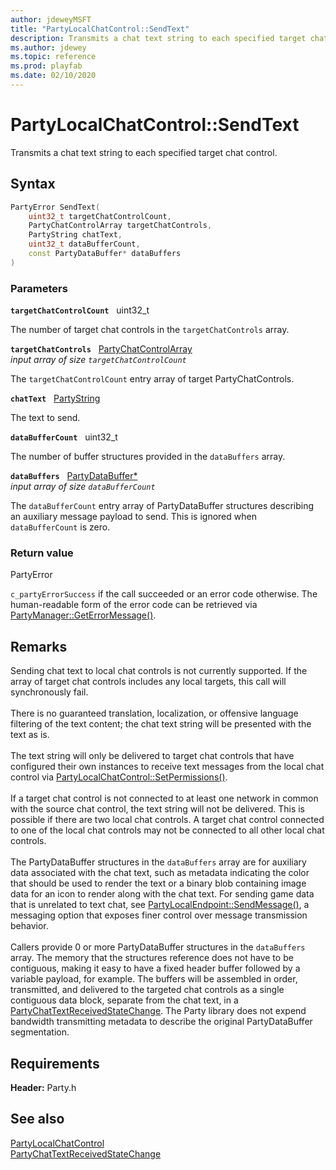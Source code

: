 ```yaml
---
author: jdeweyMSFT
title: "PartyLocalChatControl::SendText"
description: Transmits a chat text string to each specified target chat control.
ms.author: jdewey
ms.topic: reference
ms.prod: playfab
ms.date: 02/10/2020
---
```


# PartyLocalChatControl::SendText  

Transmits a chat text string to each specified target chat control.  

## Syntax  
  
```cpp
PartyError SendText(  
    uint32_t targetChatControlCount,  
    PartyChatControlArray targetChatControls,  
    PartyString chatText,  
    uint32_t dataBufferCount,  
    const PartyDataBuffer* dataBuffers  
)  
```  
  
### Parameters  
  
**`targetChatControlCount`** &nbsp; uint32_t  
  
The number of target chat controls in the `targetChatControls` array.  
  
**`targetChatControls`** &nbsp; [PartyChatControlArray](../../../typedefs.md)  
*input array of size `targetChatControlCount`*  
  
The `targetChatControlCount` entry array of target PartyChatControls.  
  
**`chatText`** &nbsp; [PartyString](../../../typedefs.md)  
  
The text to send.  
  
**`dataBufferCount`** &nbsp; uint32_t  
  
The number of buffer structures provided in the `dataBuffers` array.  
  
**`dataBuffers`** &nbsp; [PartyDataBuffer*](../../../structs/partydatabuffer.md)  
*input array of size `dataBufferCount`*  
  
The `dataBufferCount` entry array of PartyDataBuffer structures describing an auxiliary message payload to send. This is ignored when `dataBufferCount` is zero.  
  
  
### Return value  
PartyError
  
```c_partyErrorSuccess``` if the call succeeded or an error code otherwise. The human-readable form of the error code can be retrieved via [PartyManager::GetErrorMessage()](../../PartyManager/methods/partymanager_geterrormessage.md).
  
## Remarks  
  
Sending chat text to local chat controls is not currently supported. If the array of target chat controls includes any local targets, this call will synchronously fail. <br /><br /> There is no guaranteed translation, localization, or offensive language filtering of the text content; the chat text string will be presented with the text as is.   <br /><br /> The text string will only be delivered to target chat controls that have configured their own instances to receive text messages from the local chat control via [PartyLocalChatControl::SetPermissions()](partylocalchatcontrol_setpermissions.md).   <br /><br /> If a target chat control is not connected to at least one network in common with the source chat control, the text string will not be delivered. This is possible if there are two local chat controls. A target chat control connected to one of the local chat controls may not be connected to all other local chat controls.   <br /><br /> The PartyDataBuffer structures in the `dataBuffers` array are for auxiliary data associated with the chat text, such as metadata indicating the color that should be used to render the text or a binary blob containing image data for an icon to render along with the chat text. For sending game data that is unrelated to text chat, see [PartyLocalEndpoint::SendMessage()](../../PartyLocalEndpoint/methods/partylocalendpoint_sendmessage.md), a messaging option that exposes finer control over message transmission behavior.   <br /><br /> Callers provide 0 or more PartyDataBuffer structures in the `dataBuffers` array. The memory that the structures reference does not have to be contiguous, making it easy to have a fixed header buffer followed by a variable payload, for example. The buffers will be assembled in order, transmitted, and delivered to the targeted chat controls as a single contiguous data block, separate from the chat text, in a [PartyChatTextReceivedStateChange](../../../structs/partychattextreceivedstatechange.md). The Party library does not expend bandwidth transmitting metadata to describe the original PartyDataBuffer segmentation.
  
## Requirements  
  
**Header:** Party.h
  
## See also  
[PartyLocalChatControl](../partylocalchatcontrol.md)  
[PartyChatTextReceivedStateChange](../../../structs/partychattextreceivedstatechange.md)
  
  
